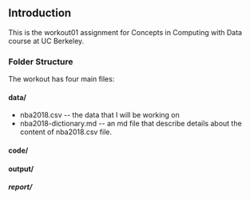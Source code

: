 ## **Introduction**
This is the workout01 assignment for Concepts in Computing with Data course at UC Berkeley.

### **Folder Structure**
The workout has four main files:

#### data/
- nba2018.csv -- the data that I will be working on
- nba2018-dictionary.md -- an md file that describe details about the content of  nba2018.csv file.
#### code/
#### output/
##### report/